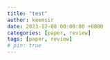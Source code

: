 ```yaml
---
title: "test"
author: keemsir
date: 2023-12-08 00:00:00 +0800
categories: [paper, review]
tags: [paper, review]
# pin: true
---
```

